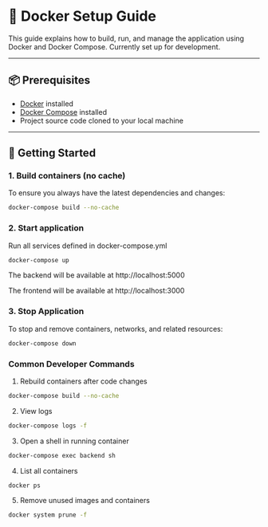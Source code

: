 # 🐳 Docker Setup Guide

This guide explains how to build, run, and manage the application using Docker and Docker Compose. Currently set up for development. 

---

## 📦 Prerequisites
- [Docker](https://docs.docker.com/get-docker/) installed
- [Docker Compose](https://docs.docker.com/compose/install/) installed
- Project source code cloned to your local machine

---

## 🚀 Getting Started

### 1. Build containers (no cache)
To ensure you always have the latest dependencies and changes:
```bash
docker-compose build --no-cache
```

### 2. Start application
Run all services defined in docker-compose.yml

```bash
docker-compose up
```

The backend will be available at http://localhost:5000

The frontend will be available at http://localhost:3000

### 3. Stop Application
To stop and remove containers, networks, and related resources:


```bash
docker-compose down
```

### Common Developer Commands

1. Rebuild containers after code changes
```bash
docker-compose build --no-cache
```

2. View logs 
```bash
docker-compose logs -f
```

3. Open a shell in running container
```bash
docker-compose exec backend sh
```

4. List all containers
```bash
docker ps
```

5. Remove unused images and containers
```bash
docker system prune -f
```
